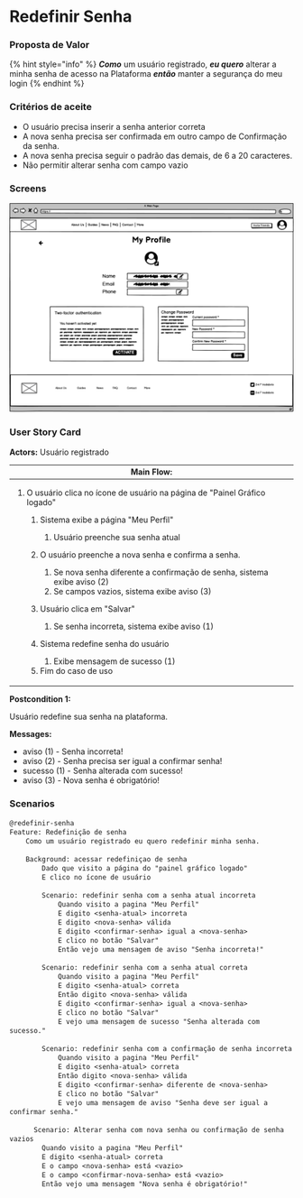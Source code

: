 # Redefinir Senha

### Proposta de Valor

{% hint style="info" %}
_**Como**_ um usuário registrado, _**eu quero**_ alterar a minha senha de acesso na Plataforma  _**então**_ manter a segurança do meu login
{% endhint %}

### Critérios de aceite <a href="#criterios-de-aceite" id="criterios-de-aceite"></a>

* O usuário precisa inserir a senha anterior correta
* A nova senha precisa ser confirmada em outro campo de Confirmação da senha.
* A nova senha precisa seguir o padrão das demais, de 6 a 20 caracteres.
* Não permitir alterar senha com campo vazio

### Screens <a href="#screens" id="screens"></a>

![](<../.gitbook/assets/My profile.png>)



### User Story Card  <a href="#user-story-card" id="user-story-card"></a>

**Actors:** Usuário registrado

| **Main Flow**:                                                                                                                                                                                                                                                                                                                                                                                                                                                                                                                                                                                                                                                 |
| -------------------------------------------------------------------------------------------------------------------------------------------------------------------------------------------------------------------------------------------------------------------------------------------------------------------------------------------------------------------------------------------------------------------------------------------------------------------------------------------------------------------------------------------------------------------------------------------------------------------------------------------------------------- |
| <ol><li><p>O usuário clica no ícone de usuário na página de "Painel Gráfico logado"</p><ol><li><p>Sistema exibe a página "Meu Perfil"</p><ol><li>Usuário preenche sua senha atual</li></ol></li><li><p>O usuário preenche a nova senha e confirma a senha.</p><ol><li>Se nova senha diferente a confirmação de senha, sistema exibe aviso (2)</li><li>Se campos vazios, sistema exibe aviso (3)</li></ol></li><li><p>Usuário clica em "Salvar"</p><ol><li>Se senha incorreta, sistema exibe aviso (1)</li></ol></li><li><p>Sistema redefine senha do usuário</p><ol><li>Exibe mensagem de sucesso (1)</li></ol></li><li>Fim do caso de uso</li></ol></li></ol> |

**Postcondition 1:**&#x20;

Usuário redefine sua senha na plataforma.

**Messages:**

* aviso (1) - Senha incorreta!
* aviso (2) - Senha precisa ser igual a confirmar senha!
* sucesso (1) - Senha alterada com sucesso!&#x20;
* aviso (3) - Nova senha é obrigatório!

### Scenarios <a href="#scenarios" id="scenarios"></a>

```
@redefinir-senha
Feature: Redefinição de senha
    Como um usuário registrado eu quero redefinir minha senha.
 
    Background: acessar redefiniçao de senha
        Dado que visito a página do "painel gráfico logado"
        E clico no ícone de usuário
 
        Scenario: redefinir senha com a senha atual incorreta
            Quando visito a pagina "Meu Perfil"
            E digito <senha-atual> incorreta
            E digito <nova-senha> válida
            E digito <confirmar-senha> igual a <nova-senha>
            E clico no botão "Salvar"
            Então vejo uma mensagem de aviso "Senha incorreta!"
 
        Scenario: redefinir senha com a senha atual correta
            Quando visito a pagina "Meu Perfil"
            E digito <senha-atual> correta
            Então digito <nova-senha> válida
            E digito <confirmar-senha> igual a <nova-senha>
            E clico no botão "Salvar"
            E vejo uma mensagem de sucesso "Senha alterada com sucesso."
 
        Scenario: redefinir senha com a confirmação de senha incorreta
            Quando visito a pagina "Meu Perfil"
            E digito <senha-atual> correta
            Então digito <nova-senha> válida
            E digito <confirmar-senha> diferente de <nova-senha>
            E clico no botão "Salvar"
            E vejo uma mensagem de aviso "Senha deve ser igual a confirmar senha."
  
      Scenario: Alterar senha com nova senha ou confirmação de senha vazios
        Quando visito a pagina "Meu Perfil"
        E digito <senha-atual> correta
        E o campo <nova-senha> está <vazio>
        E o campo <confirmar-nova-senha> está <vazio>
        Então vejo uma mensagem "Nova senha é obrigatório!"                    
            
```
